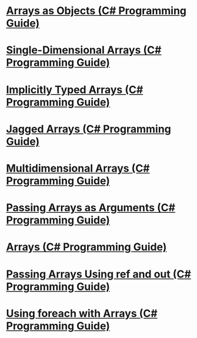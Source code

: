 # [Arrays as Objects (C# Programming Guide)](arrays-as-objects.md)
# [Single-Dimensional Arrays (C# Programming Guide)](single-dimensional-arrays.md)
# [Implicitly Typed Arrays (C# Programming Guide)](implicitly-typed-arrays.md)
# [Jagged Arrays (C# Programming Guide)](jagged-arrays.md)
# [Multidimensional Arrays (C# Programming Guide)](multidimensional-arrays.md)
# [Passing Arrays as Arguments (C# Programming Guide)](passing-arrays-as-arguments.md)
# [Arrays (C# Programming Guide)](index.md)
# [Passing Arrays Using ref and out (C# Programming Guide)](passing-arrays-using-ref-and-out.md)
# [Using foreach with Arrays (C# Programming Guide)](using-foreach-with-arrays.md)
